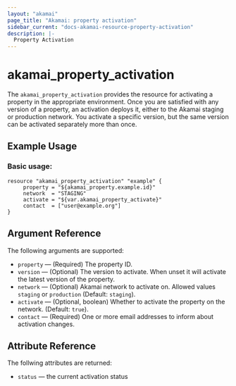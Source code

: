 ```yaml
---
layout: "akamai"
page_title: "Akamai: property activation"
sidebar_current: "docs-akamai-resource-property-activation"
description: |-
  Property Activation
---
```


# akamai_property_activation

The `akamai_property_activation` provides the resource for activating a property in the appropriate environment. Once you are satisfied with any version of a property, an activation deploys it, either to the Akamai staging or production network. You activate a specific version, but the same version can be activated separately more than once.

## Example Usage

### Basic usage:

```hcl
resource "akamai_property_activation" "example" {
     property = "${akamai_property.example.id}"
     network  = "STAGING"
     activate = "${var.akamai_property_activate}"
     contact  = ["user@example.org"] 
}
```

## Argument Reference

The following arguments are supported:

* `property` — (Required) The property ID.
* `version` — (Optional) The version to activate. When unset it will activate the latest version of the property.
* `network` — (Optional) Akamai network to activate on. Allowed values `staging` or `production` (Default: `staging`).
* `activate` — (Optional, boolean) Whether to activate the property on the network. (Default: `true`).
* `contact` — (Required) One or more email addresses to inform about activation changes.

## Attribute Reference

The follwing attributes are returned:

* `status` — the current activation status
